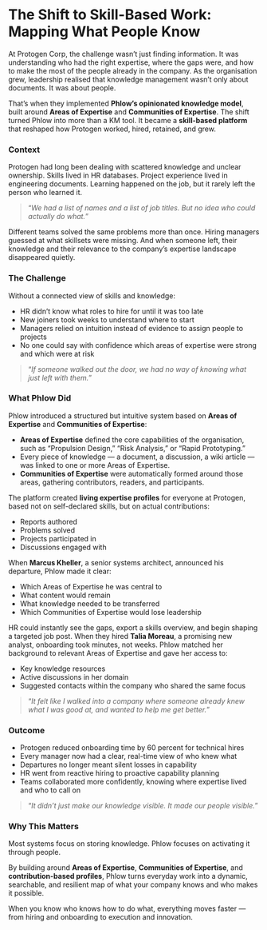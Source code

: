 # The Shift to Skill-Based Work: Mapping What People Know

At Protogen Corp, the challenge wasn’t just finding information. It was understanding who had the right expertise, where the gaps were, and how to make the most of the people already in the company. As the organisation grew, leadership realised that knowledge management wasn’t only about documents. It was about people.

That’s when they implemented **Phlow’s opinionated knowledge model**, built around **Areas of Expertise** and **Communities of Expertise**. The shift turned Phlow into more than a KM tool. It became a **skill-based platform** that reshaped how Protogen worked, hired, retained, and grew.

### **Context**

Protogen had long been dealing with scattered knowledge and unclear ownership. Skills lived in HR databases. Project experience lived in engineering documents. Learning happened on the job, but it rarely left the person who learned it.

> “_We had a list of names and a list of job titles. But no idea who could actually do what._”

Different teams solved the same problems more than once. Hiring managers guessed at what skillsets were missing. And when someone left, their knowledge and their relevance to the company’s expertise landscape disappeared quietly.

### **The Challenge**

Without a connected view of skills and knowledge:

- HR didn’t know what roles to hire for until it was too late
- New joiners took weeks to understand where to start
- Managers relied on intuition instead of evidence to assign people to projects
- No one could say with confidence which areas of expertise were strong and which were at risk

> “_If someone walked out the door, we had no way of knowing what just left with them._”

### **What Phlow Did**

Phlow introduced a structured but intuitive system based on **Areas of Expertise** and **Communities of Expertise**:

- **Areas of Expertise** defined the core capabilities of the organisation, such as “Propulsion Design,” “Risk Analysis,” or “Rapid Prototyping.”
- Every piece of knowledge — a document, a discussion, a wiki article — was linked to one or more Areas of Expertise.
- **Communities of Expertise** were automatically formed around those areas, gathering contributors, readers, and participants.

The platform created **living expertise profiles** for everyone at Protogen, based not on self-declared skills, but on actual contributions:

- Reports authored
- Problems solved
- Projects participated in
- Discussions engaged with

When **Marcus Kheller**, a senior systems architect, announced his departure, Phlow made it clear:

- Which Areas of Expertise he was central to
- What content would remain
- What knowledge needed to be transferred
- Which Communities of Expertise would lose leadership

HR could instantly see the gaps, export a skills overview, and begin shaping a targeted job post. When they hired **Talia Moreau**, a promising new analyst, onboarding took minutes, not weeks. Phlow matched her background to relevant Areas of Expertise and gave her access to:

- Key knowledge resources
- Active discussions in her domain
- Suggested contacts within the company who shared the same focus

> “_It felt like I walked into a company where someone already knew what I was good at, and wanted to help me get better._”

### **Outcome**

- Protogen reduced onboarding time by 60 percent for technical hires
- Every manager now had a clear, real-time view of who knew what
- Departures no longer meant silent losses in capability
- HR went from reactive hiring to proactive capability planning
- Teams collaborated more confidently, knowing where expertise lived and who to call on

> “_It didn’t just make our knowledge visible. It made our people visible._”

### **Why This Matters**

Most systems focus on storing knowledge. Phlow focuses on activating it through people.

By building around **Areas of Expertise**, **Communities of Expertise**, and **contribution-based profiles**, Phlow turns everyday work into a dynamic, searchable, and resilient map of what your company knows and who makes it possible.

When you know who knows how to do what, everything moves faster — from hiring and onboarding to execution and innovation.
